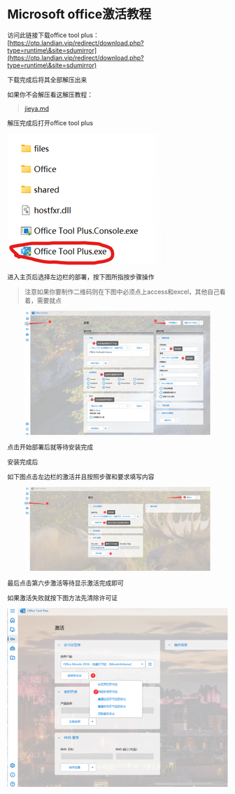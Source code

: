 # Microsoft office激活教程

访问此链接下载office tool plus：[https://otp.landian.vip/redirect/download.php?type=runtime\&site=sdumirror](https://otp.landian.vip/redirect/download.php?type=runtime\&site=sdumirror)

下载完成后将其全部解压出来

&#x20;       如果你不会解压看这解压教程：

> [jieya.md](../wiki-zhu-ye/jieya.md)

解压完成后打开office tool plus

![](<../.gitbook/assets/image (194).png>)

进入主页后选择左边栏的部署，按下图所指按步骤操作
> 注意如果你要制作二维码则在下图中必须点上access和excel，其他自己看着，需要就点

<figure><img src="../.gitbook/assets/8_RCP)CUUX8NZF@)A6S9MC3.png" alt=""><figcaption></figcaption></figure>

点击开始部署后就等待安装完成

安装完成后

如下图点击左边栏的激活并且按照步骤和要求填写内容

<figure><img src="../.gitbook/assets/3GE3.png" alt=""><figcaption></figcaption></figure>

最后点击第六步激活等待显示激活完成即可

如果激活失败就按下图方法先清除许可证

![](<../.gitbook/assets/image (200).png>)
